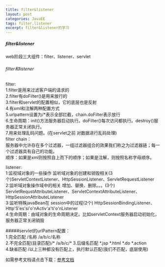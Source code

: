 ```yaml
---
title: filter&listener
layout: post
categories: JavaEE
tags: filter,listener
excerpt: filter&listener的学习
---
```

##### filter&listener   
   web阶段三大组件：filter、listener、servlet   
###### filter和listener      
filter:      
   1.filter是用来过滤客户端的请求的        
   2.filter有doFilter()是用来放行的      
   3.filter和servlet的配置相似，它的底层也是反射      
   4.有xml和注解两种配置方式   
   5.urlpattern设置为/*表示全部拦截，chain.doFilter表示放行   
   6.生命周期：init()方法服务器启动执行。doFilter()每次访问都执行。destroy()服务器正常关闭执行。        
   7.用来处理乱码问题。(在servlet之前 对数据进行乱码处理)   
filter chain：     
   服务器中允许存在多个过滤器，一组过滤器组合的效果我们称之为过滤器链；每一个过滤器具有自己的功能。   
   顺序：如果是xml则按照自上而下的顺序；如果是注解，则按照名称字母顺序。      
   
   
    
listener:   
   1:监视域对象的一些操作   监听域对象的创建和销毁相关(3个)ServletContextListener、HttpSessionListener、ServletRequestListener   
   2:监听域对象操作域中的相关 增加、替换、删除。。。(3个)
   ServletRequstAttributeListener、ServletContextAttributeListener、HttpSessionAttributeListener   
   3:监听特殊javaBean在 session中的过程(2个)
   HttpSessionBindingListener、Http'S'es'si'o'nActiv'a'ti'o'nListener   
   4:生命周期：由域对象的生命周期决定。比如servletContext服务器启动初始化，服务器正常关闭销毁
   
   
#####servlet的urlPattern配置：   
   1.完全匹配 /名称 /a/b/c/名称   
   2.不完全匹配(目录匹配)/* /a/b/c/*
   3.后缀名匹配 *.jsp *.html *.do *.action   
   4.缺省匹配 /以上三种都没有匹配上，执行默认匹配(我们不匹配，底层使用)
   
 
   

	

   
如需参考文档请点击下载：[参考文档](/assets/filter&listener/day08-filter.pdf)        
    
 
